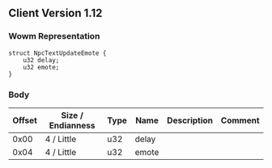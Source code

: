 ## Client Version 1.12

### Wowm Representation
```rust,ignore
struct NpcTextUpdateEmote {
    u32 delay;
    u32 emote;
}
```
### Body
| Offset | Size / Endianness | Type | Name | Description | Comment |
| ------ | ----------------- | ---- | ---- | ----------- | ------- |
| 0x00 | 4 / Little | u32 | delay |  |  |
| 0x04 | 4 / Little | u32 | emote |  |  |
